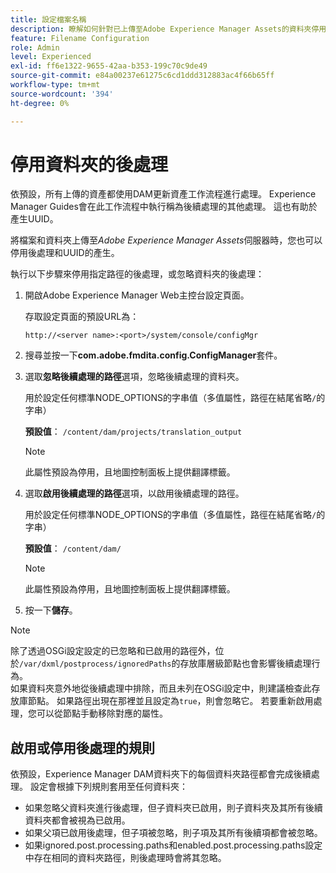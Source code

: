 ```yaml
---
title: 設定檔案名稱
description: 瞭解如何針對已上傳至Adobe Experience Manager Assets的資料夾停用後續處理
feature: Filename Configuration
role: Admin
level: Experienced
exl-id: ff6e1322-9655-42aa-b353-199c70c9de49
source-git-commit: e84a00237e61275c6cd1ddd312883ac4f66b65ff
workflow-type: tm+mt
source-wordcount: '394'
ht-degree: 0%

---
```


# 停用資料夾的後處理

依預設，所有上傳的資產都使用DAM更新資產工作流程進行處理。 Experience Manager Guides會在此工作流程中執行稱為後續處理的其他處理。 這也有助於產生UUID。

將檔案和資料夾上傳至&#x200B;*Adobe Experience Manager Assets*&#x200B;伺服器時，您也可以停用後處理和UUID的產生。


執行以下步驟來停用指定路徑的後處理，或忽略資料夾的後處理：


1. 開啟Adobe Experience Manager Web主控台設定頁面。

   存取設定頁面的預設URL為：

   ```http
   http://<server name>:<port>/system/console/configMgr
   ```

1. 搜尋並按一下&#x200B;**com.adobe.fmdita.config.ConfigManager**&#x200B;套件。

1. 選取&#x200B;**忽略後續處理的路徑**&#x200B;選項，忽略後續處理的資料夾。

   用於設定任何標準NODE_OPTIONS的字串值（多值屬性，路徑在結尾省略`/`的字串）

   **預設值**： `/content/dam/projects/translation_output`

   >[!NOTE]
   >
   > 此屬性預設為停用，且地圖控制面板上提供翻譯標籤。

1. 選取&#x200B;**啟用後續處理的路徑**&#x200B;選項，以啟用後續處理的路徑。

   用於設定任何標準NODE_OPTIONS的字串值（多值屬性，路徑在結尾省略`/`的字串）

   **預設值**： `/content/dam/`

   >[!NOTE]
   >
   > 此屬性預設為停用，且地圖控制面板上提供翻譯標籤。


1. 按一下&#x200B;**儲存**。

>[!NOTE]
>
> 除了透過OSGi設定設定的已忽略和已啟用的路徑外，位於`/var/dxml/postprocess/ignoredPaths`的存放庫層級節點也會影響後續處理行為。 <br>如果資料夾意外地從後續處理中排除，而且未列在OSGi設定中，則建議檢查此存放庫節點。 如果路徑出現在那裡並且設定為`true`，則會忽略它。 若要重新啟用處理，您可以從節點手動移除對應的屬性。

## 啟用或停用後處理的規則

依預設，Experience Manager DAM資料夾下的每個資料夾路徑都會完成後續處理。 設定會根據下列規則套用至任何資料夾：

* 如果忽略父資料夾進行後處理，但子資料夾已啟用，則子資料夾及其所有後續資料夾都會被視為已啟用。
* 如果父項已啟用後處理，但子項被忽略，則子項及其所有後續項都會被忽略。
* 如果ignored.post.processing.paths和enabled.post.processing.paths設定中存在相同的資料夾路徑，則後處理時會將其忽略。

